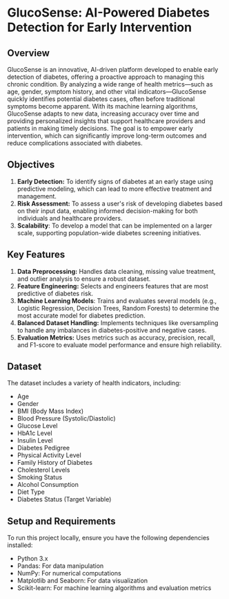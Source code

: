 # GlucoSense: AI-Powered Diabetes Detection for Early Intervention

<h2>Overview</h2>

GlucoSense is an innovative, AI-driven platform developed to enable early detection of diabetes, offering a proactive approach to managing this chronic condition. By analyzing a wide range of health metrics—such as age, gender, symptom history, and other vital indicators—GlucoSense quickly identifies potential diabetes cases, often before traditional symptoms become apparent. With its machine learning algorithms, GlucoSense adapts to new data, increasing accuracy over time and providing personalized insights that support healthcare providers and patients in making timely decisions. The goal is to empower early intervention, which can significantly improve long-term outcomes and reduce complications associated with diabetes.

<h2> Objectives </h2>

1. **Early Detection:** To identify signs of diabetes at an early stage using predictive modeling, which can lead to more effective treatment and management.
2. **Risk Assessment:** To assess a user's risk of developing diabetes based on their input data, enabling informed decision-making for both individuals and healthcare providers.
3. **Scalability**: To develop a model that can be implemented on a larger scale, supporting population-wide diabetes screening initiatives.


<h2> Key Features </h2>

1. **Data Preprocessing:** Handles data cleaning, missing value treatment, and outlier analysis to ensure a robust dataset.
2. **Feature Engineering:** Selects and engineers features that are most predictive of diabetes risk.
3. **Machine Learning Models**: Trains and evaluates several models (e.g., Logistic Regression, Decision Trees, Random Forests) to determine the most accurate model for diabetes prediction.
4. **Balanced Dataset Handling:** Implements techniques like oversampling to handle any imbalances in diabetes-positive and negative cases.
5. **Evaluation Metrics:** Uses metrics such as accuracy, precision, recall, and F1-score to evaluate model performance and ensure high reliability.

<h2>Dataset</h2>

The dataset includes a variety of health indicators, including:

- Age
- Gender
- BMI (Body Mass Index)
- Blood Pressure (Systolic/Diastolic)
- Glucose Level
- HbA1c Level
- Insulin Level
- Diabetes Pedigree
- Physical Activity Level
- Family History of Diabetes
- Cholesterol Levels
- Smoking Status
- Alcohol Consumption
- Diet Type
- Diabetes Status (Target Variable)

<h2>Setup and Requirements</h2>

To run this project locally, ensure you have the following dependencies installed:

- Python 3.x
- Pandas: For data manipulation
- NumPy: For numerical computations
- Matplotlib and Seaborn: For data visualization
- Scikit-learn: For machine learning algorithms and evaluation metrics
